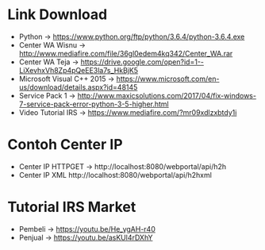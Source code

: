 # Link Download 
- Python -> https://www.python.org/ftp/python/3.6.4/python-3.6.4.exe 
- Center WA Wisnu -> http://www.mediafire.com/file/36gl0edem4kq342/Center_WA.rar 
- Center WA Teja -> https://drive.google.com/open?id=1--LiXevhxVh8Zp4pQeEE3la7s_HkBjK5
- Microsoft Visual C++ 2015 -> https://www.microsoft.com/en-us/download/details.aspx?id=48145
- Service Pack 1 -> http://www.maxicsolutions.com/2017/04/fix-windows-7-service-pack-error-python-3-5-higher.html
- Video Tutorial IRS -> https://www.mediafire.com/?mr09xdlzxbtdy1i		

# Contoh Center IP
- Center IP HTTPGET -> http://localhost:8080/webportal/api/h2h
- Center IP XML http://localhost:8080/webportal/api/h2hxml

# Tutorial IRS Market
- Pembeli -> https://youtu.be/He_ygAH-r40
- Penjual -> https://youtu.be/asKUl4rDXhY